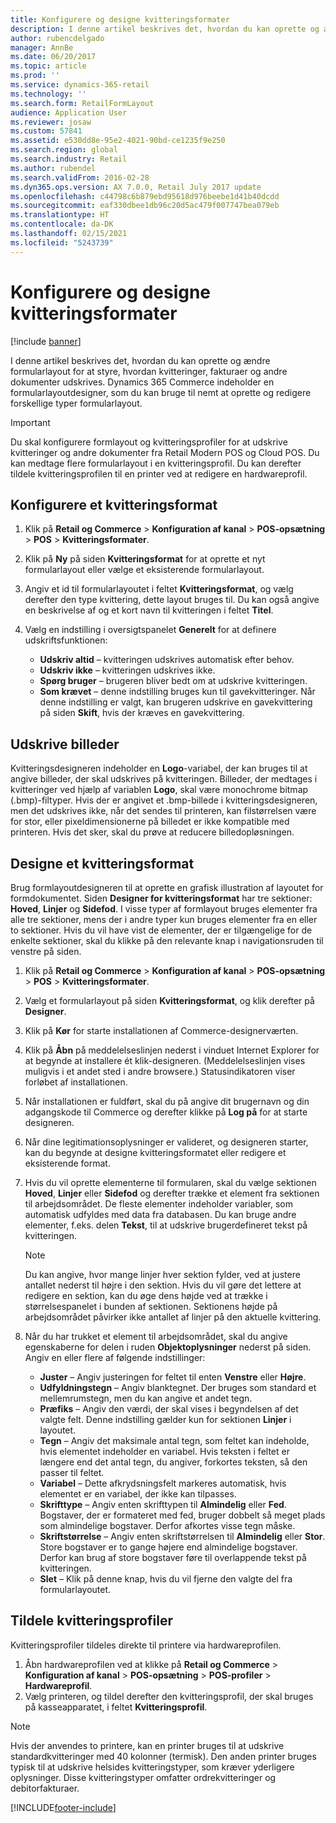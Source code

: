 ```yaml
---
title: Konfigurere og designe kvitteringsformater
description: I denne artikel beskrives det, hvordan du kan oprette og ændre formularlayout for at styre, hvordan kvitteringer, fakturaer og andre dokumenter udskrives. Dynamics 365 Commerce indeholder en formularlayoutdesigner, som du kan bruge til nemt at oprette og redigere forskellige typer formularlayout.
author: rubencdelgado
manager: AnnBe
ms.date: 06/20/2017
ms.topic: article
ms.prod: ''
ms.service: dynamics-365-retail
ms.technology: ''
ms.search.form: RetailFormLayout
audience: Application User
ms.reviewer: josaw
ms.custom: 57841
ms.assetid: e530dd8e-95e2-4021-90bd-ce1235f9e250
ms.search.region: global
ms.search.industry: Retail
ms.author: rubendel
ms.search.validFrom: 2016-02-28
ms.dyn365.ops.version: AX 7.0.0, Retail July 2017 update
ms.openlocfilehash: c44798c6b879ebd95618d976beebe1d41b40dcdd
ms.sourcegitcommit: eaf330dbee1db96c20d5ac479f007747bea079eb
ms.translationtype: HT
ms.contentlocale: da-DK
ms.lasthandoff: 02/15/2021
ms.locfileid: "5243739"
---
```

# <a name="set-up-and-design-receipt-formats"></a>Konfigurere og designe kvitteringsformater

[!include [banner](includes/banner.md)]

I denne artikel beskrives det, hvordan du kan oprette og ændre formularlayout for at styre, hvordan kvitteringer, fakturaer og andre dokumenter udskrives. Dynamics 365 Commerce indeholder en formularlayoutdesigner, som du kan bruge til nemt at oprette og redigere forskellige typer formularlayout.

> [!IMPORTANT]
> Du skal konfigurere formlayout og kvitteringsprofiler for at udskrive kvitteringer og andre dokumenter fra Retail Modern POS og Cloud POS. Du kan medtage flere formularlayout i en kvitteringsprofil. Du kan derefter tildele kvitteringsprofilen til en printer ved at redigere en hardwareprofil.

## <a name="set-up-a-receipt-format"></a>Konfigurere et kvitteringsformat

1. Klik på **Retail og Commerce** &gt; **Konfiguration af kanal** &gt; **POS-opsætning** &gt; **POS** &gt; **Kvitteringsformater**.
2. Klik på **Ny** på siden **Kvitteringsformat** for at oprette et nyt formularlayout eller vælge et eksisterende formularlayout.
3. Angiv et id til formularlayoutet i feltet **Kvitteringsformat**, og vælg derefter den type kvittering, dette layout bruges til. Du kan også angive en beskrivelse af og et kort navn til kvitteringen i feltet **Titel**.
4. Vælg en indstilling i oversigtspanelet **Generelt** for at definere udskriftsfunktionen:

    - **Udskriv altid** – kvitteringen udskrives automatisk efter behov.
    - **Udskriv ikke** – kvitteringen udskrives ikke.
    - **Spørg bruger** – brugeren bliver bedt om at udskrive kvitteringen.
    - **Som krævet** – denne indstilling bruges kun til gavekvitteringer. Når denne indstilling er valgt, kan brugeren udskrive en gavekvittering på siden **Skift**, hvis der kræves en gavekvittering.

## <a name="print-images"></a>Udskrive billeder

Kvitteringsdesigneren indeholder en **Logo**-variabel, der kan bruges til at angive billeder, der skal udskrives på kvitteringen. Billeder, der medtages i kvitteringer ved hjælp af variablen **Logo**, skal være monochrome bitmap (.bmp)-filtyper. Hvis der er angivet et .bmp-billede i kvitteringsdesigneren, men det udskrives ikke, når det sendes til printeren, kan filstørrelsen være for stor, eller pixeldimensionerne på billedet er ikke kompatible med printeren. Hvis det sker, skal du prøve at reducere billedopløsningen.   

## <a name="design-a-receipt-format"></a>Designe et kvitteringsformat

Brug formlayoutdesigneren til at oprette en grafisk illustration af layoutet for formdokumentet. Siden **Designer for kvitteringsformat** har tre sektioner: **Hoved**, **Linjer** og **Sidefod**. I visse typer af formlayout bruges elementer fra alle tre sektioner, mens der i andre typer kun bruges elementer fra en eller to sektioner. Hvis du vil have vist de elementer, der er tilgængelige for de enkelte sektioner, skal du klikke på den relevante knap i navigationsruden til venstre på siden.

1. Klik på **Retail og Commerce** &gt; **Konfiguration af kanal** &gt; **POS-opsætning** &gt; **POS** &gt; **Kvitteringsformater**.
2. Vælg et formularlayout på siden **Kvitteringsformat**, og klik derefter på **Designer**.
3. Klik på **Kør** for starte installationen af Commerce-designerværten.
4. Klik på **Åbn** på meddelelseslinjen nederst i vinduet Internet Explorer for at begynde at installere ét klik-designeren. (Meddelelseslinjen vises muligvis i et andet sted i andre browsere.) Statusindikatoren viser forløbet af installationen.
5. Når installationen er fuldført, skal du på angive dit brugernavn og din adgangskode til Commerce og derefter klikke på **Log på** for at starte designeren.
6. Når dine legitimationsoplysninger er valideret, og designeren starter, kan du begynde at designe kvitteringsformatet eller redigere et eksisterende format.
7. Hvis du vil oprette elementerne til formularen, skal du vælge sektionen **Hoved**, **Linjer** eller **Sidefod** og derefter trække et element fra sektionen til arbejdsområdet. De fleste elementer indeholder variabler, som automatisk udfyldes med data fra databasen. Du kan bruge andre elementer, f.eks. delen **Tekst**, til at udskrive brugerdefineret tekst på kvitteringen.

    > [!NOTE]
    > Du kan angive, hvor mange linjer hver sektion fylder, ved at justere antallet nederst til højre i den sektion. Hvis du vil gøre det lettere at redigere en sektion, kan du øge dens højde ved at trække i størrelsespanelet i bunden af sektionen. Sektionens højde på arbejdsområdet påvirker ikke antallet af linjer på den aktuelle kvittering.

8. Når du har trukket et element til arbejdsområdet, skal du angive egenskaberne for delen i ruden **Objektoplysninger** nederst på siden. Angiv en eller flere af følgende indstillinger:

    - **Juster** – Angiv justeringen for feltet til enten **Venstre** eller **Højre**.
    - **Udfyldningstegn** – Angiv blanktegnet. Der bruges som standard et mellemrumstegn, men du kan angive et andet tegn.
    - **Præfiks** – Angiv den værdi, der skal vises i begyndelsen af det valgte felt. Denne indstilling gælder kun for sektionen **Linjer** i layoutet.
    - **Tegn** – Angiv det maksimale antal tegn, som feltet kan indeholde, hvis elementet indeholder en variabel. Hvis teksten i feltet er længere end det antal tegn, du angiver, forkortes teksten, så den passer til feltet.
    - **Variabel** – Dette afkrydsningsfelt markeres automatisk, hvis elementet er en variabel, der ikke kan tilpasses.
    - **Skrifttype** – Angiv enten skrifttypen til **Almindelig** eller **Fed**. Bogstaver, der er formateret med fed, bruger dobbelt så meget plads som almindelige bogstaver. Derfor afkortes visse tegn måske.
    - **Skriftstørrelse** – Angiv enten skriftstørrelsen til **Almindelig** eller **Stor**. Store bogstaver er to gange højere end almindelige bogstaver. Derfor kan brug af store bogstaver føre til overlappende tekst på kvitteringen.
    - **Slet** – Klik på denne knap, hvis du vil fjerne den valgte del fra formularlayoutet.

## <a name="assign-receipt-profiles"></a>Tildele kvitteringsprofiler

Kvitteringsprofiler tildeles direkte til printere via hardwareprofilen.

1. Åbn hardwareprofilen ved at klikke på **Retail og Commerce** &gt; **Konfiguration af kanal** &gt; **POS-opsætning** &gt; **POS-profiler** &gt; **Hardwareprofil**.
2. Vælg printeren, og tildel derefter den kvitteringsprofil, der skal bruges på kasseapparatet, i feltet **Kvitteringsprofil**.

> [!NOTE]
> Hvis der anvendes to printere, kan en printer bruges til at udskrive standardkvitteringer med 40 kolonner (termisk). Den anden printer bruges typisk til at udskrive helsides kvitteringstyper, som kræver yderligere oplysninger. Disse kvitteringstyper omfatter ordrekvitteringer og debitorfakturaer.


[!INCLUDE[footer-include](../includes/footer-banner.md)]